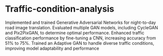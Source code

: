 # Traffic-condition-analysis
Implemented and trained Generative Adversarial Networks for night-to-day road image translation. Evaluated multiple GAN models, including CycleGAN and Pix2PixGAN, to determine optimal performance. Enhanced traffic classification performance by fine-tuning a CNN, increasing accuracy from 51% to 75%. Trained an Adaptive GAN to handle diverse traffic conditions, improving model adaptability and performance
